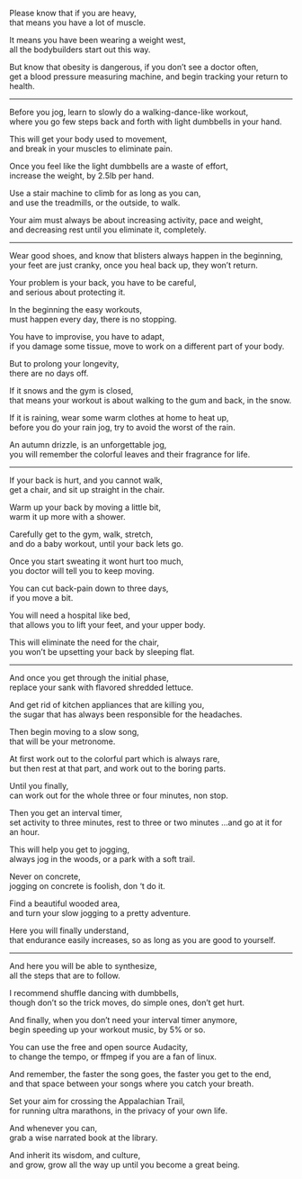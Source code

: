 Please know that if you are heavy,\
that means you have a lot of muscle.

It means you have been wearing a weight west,\
all the bodybuilders start out this way.

But know that obesity is dangerous, if you don’t see a doctor often,\
get a blood pressure measuring machine, and begin tracking your return to health.

---

Before you jog, learn to slowly do a walking-dance-like workout,\
where you go few steps back and forth with light dumbbells in your hand.

This will get your body used to movement,\
and break in your muscles to eliminate pain.

Once you feel like the light dumbbells are a waste of effort,\
increase the weight, by 2.5lb per hand.

Use a stair machine to climb for as long as you can,\
and use the treadmills, or the outside, to walk.

Your aim must always be about increasing activity, pace and weight,\
and decreasing rest until you eliminate it, completely.

---

Wear good shoes, and know that blisters always happen in the beginning,\
your feet are just cranky, once you heal back up, they won’t return.

Your problem is your back, you have to be careful,\
and serious about protecting it.

In the beginning the easy workouts,\
must happen every day, there is no stopping.

You have to improvise, you have to adapt,\
if you damage some tissue, move to work on a different part of your body.

But to prolong your longevity,\
there are no days off.

If it snows and the gym is closed,\
that means your workout is about walking to the gum and back, in the snow.

If it is raining, wear some warm clothes at home to heat up,\
before you do your rain jog, try to avoid the worst of the rain.

An autumn drizzle, is an unforgettable jog,\
you will remember the colorful leaves and their fragrance for life.

---

If your back is hurt, and you cannot walk,\
get a chair, and sit up straight in the chair.

Warm up your back by moving a little bit,\
warm it up more with a shower.

Carefully get to the gym, walk, stretch,\
and do a baby workout, until your back lets go.

Once you start sweating it wont hurt too much,\
you doctor will tell you to keep moving.

You can cut back-pain down to three days,\
if you move a bit.

You will need a hospital like bed,\
that allows you to lift your feet, and your upper body.

This will eliminate the need for the chair,\
you won’t be upsetting your back by sleeping flat.

---

And once you get through the initial phase,\
replace your sank with flavored shredded lettuce.

And get rid of kitchen appliances that are killing you,\
the sugar that has always been responsible for the headaches.

Then begin moving to a slow song,\
that will be your metronome.

At first work out to the colorful part which is always rare,\
but then rest at that part, and work out to the boring parts.

Until you finally,\
can work out for the whole three or four minutes, non stop.

Then you get an interval timer,\
set activity to three minutes, rest to three or two minutes ...and go at it for an hour.

This will help you get to jogging,\
always jog in the woods, or a park with a soft trail.

Never on concrete,\
jogging on concrete is foolish, don ‘t do it.

Find a beautiful wooded area,\
and turn your slow jogging to a pretty adventure.

Here you will finally understand,\
that endurance easily increases, so as long as you are good to yourself.

---

And here you will be able to synthesize,\
all the steps that are to follow.

I recommend shuffle dancing with dumbbells,\
though don’t so the trick moves, do simple ones, don’t get hurt.

And finally, when you don’t need your interval timer anymore,\
begin speeding up your workout music, by 5% or so.

You can use the free and open source Audacity,\
to change the tempo, or ffmpeg if you are a fan of linux.

And remember, the faster the song goes, the faster you get to the end,\
and that space between your songs where you catch your breath.

Set your aim for crossing the Appalachian Trail,\
for running ultra marathons, in the privacy of your own life.

And whenever you can,\
grab a wise narrated book at the library.

And inherit its wisdom, and culture,\
and grow, grow all the way up until you become a great being.
